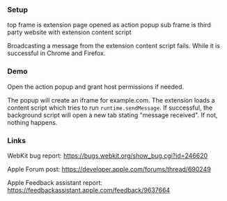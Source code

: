 ### Setup
top frame is extension page opened as action popup
sub frame is third party website with extension content script

Broadcasting a message from the extension content script fails. While it is successful in Chrome and Firefox.

### Demo
Open the action popup and grant host permissions if needed.

The popup will create an iframe for example.com. The extension loads a content script which tries to run `runtime.sendMessage`. If successful, the background script will open a new tab stating "message received". If not, nothing happens.

### Links
WebKit bug report:
https://bugs.webkit.org/show_bug.cgi?id=246620

Apple Forum post:
https://developer.apple.com/forums/thread/690249

Apple Feedback assistant report:
https://feedbackassistant.apple.com/feedback/9637664
